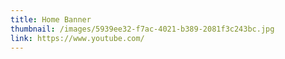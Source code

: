```yaml
---
title: Home Banner
thumbnail: /images/5939ee32-f7ac-4021-b389-2081f3c243bc.jpg
link: https://www.youtube.com/
---
```

